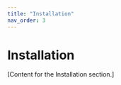```yaml
---
title: "Installation"
nav_order: 3
---
```


# Installation

[Content for the Installation section.]
